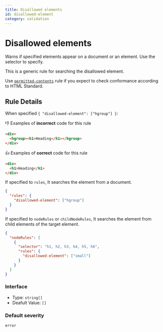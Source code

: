 ```yaml
---
title: Disallowed elements
id: disallowed-element
category: validation
---
```


# Disallowed elements

Warns if specified elements appear on a document or an element. Use the selector to specify.

This is a generic rule for searching the disallowed element.

Use [`permitted-contents`](../permitted-contents) rule if you expect to check conformance according to HTML Standard.

## Rule Details

When specified `{ "disallowed-element": ["hgroup"] }`:

👎 Examples of **incorrect** code for this rule

```html
<div>
  <hgroup><h1>Heading</h1></hgroup>
</div>
```

👍 Examples of **correct** code for this rule

```html
<div>
  <h1>Heading</h1>
</div>
```

If specified to `rules`, It searches the element from a document.

```json
{
  "rules": {
    "disallowed-element": ["hgroup"]
  }
}
```

If specified to `nodeRules` or `childNodeRules`, It searches the element from child elements of the target element.

```json
{
  "nodeRules": [
    {
      "selector": "h1, h2, h3, h4, h5, h6",
      "rules": {
        "disallowed-element": ["small"]
      }
    }
  ]
}
```

### Interface

- Type: `string[]`
- Deafult Value: `[]`

### Default severity

`error`
